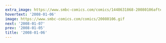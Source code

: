 ```yaml
---
extra_image: https://www.smbc-comics.com/comics/1448631868-20080106after.png
hovertext: '2008-01-06'
image: https://www.smbc-comics.com/comics/20080106.gif
next: '2008-01-07'
prev: '2008-01-05'
title: '2008-01-06'
---
```


